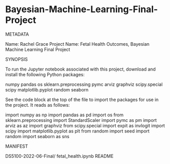 # Bayesian-Machine-Learning-Final-Project
METADATA

Name: Rachel Grace
Project Name: Fetal Health Outcomes, Bayesian Machine Learning Final Project


SYNOPSIS

To run the Jupyter notebook associated with this project, download and install the following Python packages:

numpy
pandas
os
sklearn.preprocessing
pymc
arviz
graphviz
scipy.special
scipy
matplotlib.pyplot
random
seaborn

See the code block at the top of the file to import the packages for use in the project. It reads as follows:

import numpy as np
import pandas as pd
import os
from sklearn.preprocessing import StandardScaler
import pymc as pm
import arviz as az
import graphviz
from scipy.special import expit as invlogit
import scipy
import matplotlib.pyplot as plt
from random import seed
import random
import seaborn as sns


MANIFEST

DS5100-2022-06-Final/
    fetal_health.ipynb
    README
